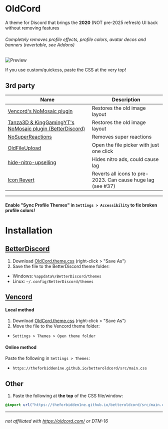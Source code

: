 # OldCord

<link rel="stylesheet" href="style.css">

A theme for Discord that brings the **2020** (NOT pre-2025 refresh) UI back without removing features

###### Completely removes profile effects, profile colors, avatar decos and banners (revertable, see Addons)

![Preview](https://raw.githubusercontent.com/Theforbidden1ne/betteroldcord/master/.github/preview.webp)

If you use custom/quickcss, paste the CSS at the very top!

## 3rd party

| Name                                                                                                                                  | Description                                                 |
| ------------------------------------------------------------------------------------------------------------------------------------- | ----------------------------------------------------------- |
| [Vencord's NoMosaic plugin](https://vencord.dev/plugins/NoMosaic)                                                                     | Restores the old image layout                               |
| [Tanza3D & KingGamingYT's NoMosaic plugin (BetterDiscord)](https://github.com/KingGamingYT/discord-no-mosaic)                         | Restores the old image layout                               |
| [NoSuperReactions](https://github.com/xenrelle/Xens-BD-Dump/tree/main/plugins/NoSuperReactions)                                       | Removes super reactions                                     |
| [OldFileUpload](https://github.com/xenrelle/Xens-BD-Dump/tree/main/plugins/OldFileUpload)                                             | Open the file picker with just one click                    |
| [hide-nitro-upselling](https://github.com/D3SOX/complementary-discord-theme/blob/master/hide-nitro-upselling.betterdiscord.theme.css) | Hides nitro ads, could cause lag                            |
| [Icon Revert](https://github.com/davart154/Icon-Revert-2023/blob/main/2023%20Icon%20Revert.theme.css)                                 | Reverts all icons to pre-2023. Can cause huge lag (see #37) |

---

</details>

#### Enable "Sync Profile Themes" in `Settings > Accessibility` to fix broken profile colors!

# Installation

## [BetterDiscord](https://betterdiscord.app/)

1. Download [OldCord.theme.css](https://raw.githubusercontent.com/Theforbidden1ne/betteroldcord/main/OldCord.theme.css) (right-click > "Save As")
2. Save the file to the BetterDiscord theme folder:

- Windows: `%appdata%/BetterDiscord/themes`
- Linux: `~/.config/BetterDiscord/themes`

## [Vencord](https://github.com/Vendicated/Vencord)

#### Local method

1. Download [OldCord.theme.css](https://raw.githubusercontent.com/Theforbidden1ne/betteroldcord/main/OldCord.theme.css) (right-click > "Save As")
2. Move the file to the Vencord theme folder:

- `Settings > Themes > Open theme folder`

#### Online method

Paste the following in `Settings > Themes`:

- `https://theforbidden1ne.github.io/betteroldcord/src/main.css`

## Other

1. Paste the following at **the top** of the CSS file/window:

```css
@import url("https://theforbidden1ne.github.io/betteroldcord/src/main.css");
```
----

###### not affiliated with https://oldcord.com/ or DTM-16
